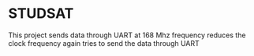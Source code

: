 # STUDSAT
This project sends data through UART at 168 Mhz frequency
reduces the clock frequency 
again tries to send the data through UART 
